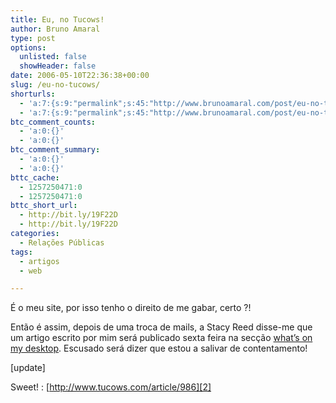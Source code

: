 ```yaml
---
title: Eu, no Tucows!
author: Bruno Amaral
type: post
options:
  unlisted: false
  showHeader: false
date: 2006-05-10T22:36:38+00:00
slug: /eu-no-tucows/
shorturls:
  - 'a:7:{s:9:"permalink";s:45:"http://www.brunoamaral.com/post/eu-no-tucows/";s:7:"tinyurl";s:25:"http://tinyurl.com/da2lrl";s:4:"isgd";s:17:"http://is.gd/pIeq";s:5:"bitly";s:19:"http://bit.ly/vn6vK";s:5:"snipr";s:22:"http://snipr.com/evi86";s:5:"snurl";s:22:"http://snurl.com/evi86";s:7:"snipurl";s:24:"http://snipurl.com/evi86";}'
  - 'a:7:{s:9:"permalink";s:45:"http://www.brunoamaral.com/post/eu-no-tucows/";s:7:"tinyurl";s:25:"http://tinyurl.com/da2lrl";s:4:"isgd";s:17:"http://is.gd/pIeq";s:5:"bitly";s:19:"http://bit.ly/vn6vK";s:5:"snipr";s:22:"http://snipr.com/evi86";s:5:"snurl";s:22:"http://snurl.com/evi86";s:7:"snipurl";s:24:"http://snipurl.com/evi86";}'
btc_comment_counts:
  - 'a:0:{}'
  - 'a:0:{}'
btc_comment_summary:
  - 'a:0:{}'
  - 'a:0:{}'
bttc_cache:
  - 1257250471:0
  - 1257250471:0
bttc_short_url:
  - http://bit.ly/19F22D
  - http://bit.ly/19F22D
categories:
  - Relações Públicas
tags:
  - artigos
  - web

---
```

É o meu site, por isso tenho o direito de me gabar, certo ?!

Então é assim, depois de uma troca de mails, a Stacy Reed disse-me que um artigo escrito por mim será publicado sexta feira na secção [what&#8217;s on my desktop][1]. Escusado será dizer que estou a salivar de contentamento!

[update]

Sweet! : [http://www.tucows.com/article/986][2]

 [1]: http://www.tucows.com/articles/WhatIsOnMYDesktop/ "tucows.com what's on my desktop"
 [2]: http://www.tucows.com/article/986 "tucows what's on my desktop"